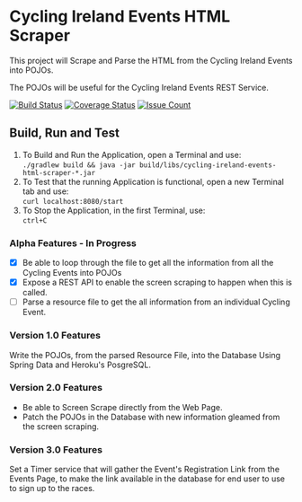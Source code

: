 # Cycling Ireland Events HTML Scraper

This project will Scrape and Parse the HTML from the Cycling Ireland Events
into POJOs.

The POJOs will be useful for the Cycling Ireland Events REST Service.

[![Build Status](https://travis-ci.org/lukegjpotter/cycling-ireland-events-html-scraper.svg?branch=master)](https://travis-ci.org/lukegjpotter/cycling-ireland-events-html-scraper)
[![Coverage Status](https://coveralls.io/repos/github/lukegjpotter/cycling-ireland-events-html-scraper/badge.svg?branch=master)](https://coveralls.io/github/lukegjpotter/cycling-ireland-events-html-scraper?branch=master)
[![Issue Count](https://codeclimate.com/github/lukegjpotter/cycling-ireland-events-html-scraper/badges/issue_count.svg)](https://codeclimate.com/github/lukegjpotter/cycling-ireland-events-html-scraper)

## Build, Run and Test

1. To Build and Run the Application, open a Terminal and use:  
   `./gradlew build && java -jar build/libs/cycling-ireland-events-html-scraper-*.jar`
1. To Test that the running Application is functional, open a new Terminal tab
   and use:  
   `curl localhost:8080/start`
1. To Stop the Application, in the first Terminal, use:  
   `ctrl+C`

### Alpha Features - In Progress

* [x] Be able to loop through the file to get all the information from all the
      Cycling Events into POJOs
* [x] Expose a REST API to enable the screen scraping to happen when this is called.
* [ ] Parse a resource file to get the all information from an individual Cycling
Event.

### Version 1.0 Features

Write the POJOs, from the parsed Resource File, into the Database Using Spring
Data and Heroku's PosgreSQL.

### Version 2.0 Features

* Be able to Screen Scrape directly from the Web Page.
* Patch the POJOs in the Database with new information gleamed from the screen
  scraping.

### Version 3.0 Features

Set a Timer service that will gather the Event's Registration Link from the
Events Page, to make the link available in the database for end user to use to
sign up to the races.

